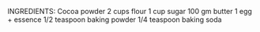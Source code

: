 INGREDIENTS:
Cocoa powder
2 cups flour
1 cup sugar
100 gm butter
1 egg + essence
1/2 teaspoon baking powder
1/4 teaspoon baking soda